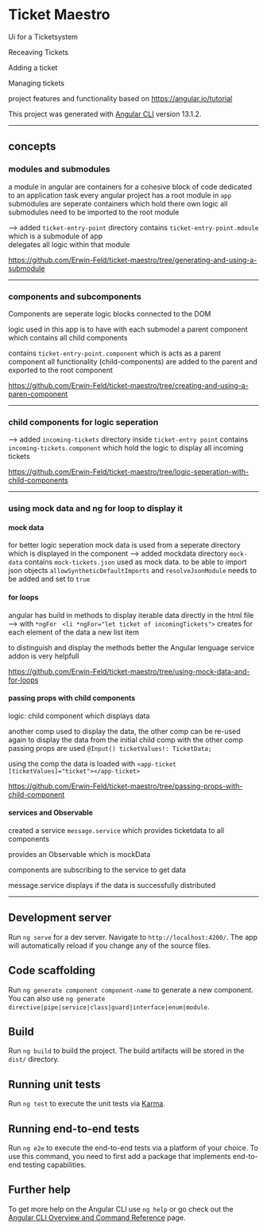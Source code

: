# Ticket Maestro

Ui for a Ticketsystem

Receaving Tickets

Adding a ticket

Managing tickets

project features and functionality based on https://angular.io/tutorial

This project was generated with [Angular CLI](https://github.com/angular/angular-cli) version 13.1.2.

---------------------------------------------------------------

## concepts

### modules and submodules

a module in angular are containers for a cohesive block of code dedicated to an application task
every angular project has a root module in `app`
submodules are seperate containers which hold there own logic 
all submodules need to be imported to the root module 

--> added `ticket-entry-point` directory 
contains `ticket-entry-point.mdoule` which is a submodule of app  
delegates all logic within that module 

https://github.com/Erwin-Feld/ticket-maestro/tree/generating-and-using-a-submodule


---------------------------------------------------------------
### components and subcomponents

Components are seperate logic blocks connected to the DOM

logic used in this app is to have with each submodel a parent component which contains all child components

contains `ticket-entry-point.component` which is acts as a parent component all functionality (child-components) are added to the parent
and exported to the root component 

https://github.com/Erwin-Feld/ticket-maestro/tree/creating-and-using-a-paren-component

---------------------------------------------------------------

### child components for logic seperation
--> added `incoming-tickets` directory inside `ticket-entry point`
contains `incoming-tickets.component` which hold the logic to display all incoming tickets

https://github.com/Erwin-Feld/ticket-maestro/tree/logic-seperation-with-child-components


---------------------------------------------------------------

### using mock data and ng for loop to display it

#### mock data
for better logic seperation mock data is used from a seperate directory which is displayed in the component
--> added mockdata directory `mock-data` contains `mock-tickets.json`
used as mock data. to be able to import json objects 
`allowSyntheticDefaultImports` and `resolveJsonModule` needs to be added and set to `true`

#### for loops
 angular has build in methods to display iterable data directly in the html file --> with `*ngFor` 
` <li *ngFor="let ticket of incomingTickets">`
creates for each element of the data a new list item

to distinguish and display the methods better the Angular lenguage service addon is very helpfull 

https://github.com/Erwin-Feld/ticket-maestro/tree/using-mock-data-and-for-loops


#### passing props with child components

logic: child component which displays data 

another comp used to display the data, the other comp can be re-used again
to display the data from the initial child comp with the other comp
passing props are used 
`@Input() ticketValues!: TicketData;`

using the comp the data is loaded with 
` <app-ticket [ticketValues]="ticket"></app-ticket> `

https://github.com/Erwin-Feld/ticket-maestro/tree/passing-props-with-child-component



#### services and Observable

created a service `message.service` which provides ticketdata to all components

provides an Observable which is mockData

components are subscribing to the service to get data 

message.service displays if the data is successfully distributed 

---------------------------------------------------------------

## Development server

Run `ng serve` for a dev server. Navigate to `http://localhost:4200/`. The app will automatically reload if you change any of the source files.

## Code scaffolding

Run `ng generate component component-name` to generate a new component. You can also use `ng generate directive|pipe|service|class|guard|interface|enum|module`.

## Build

Run `ng build` to build the project. The build artifacts will be stored in the `dist/` directory.

## Running unit tests

Run `ng test` to execute the unit tests via [Karma](https://karma-runner.github.io).

## Running end-to-end tests

Run `ng e2e` to execute the end-to-end tests via a platform of your choice. To use this command, you need to first add a package that implements end-to-end testing capabilities.

## Further help

To get more help on the Angular CLI use `ng help` or go check out the [Angular CLI Overview and Command Reference](https://angular.io/cli) page.
